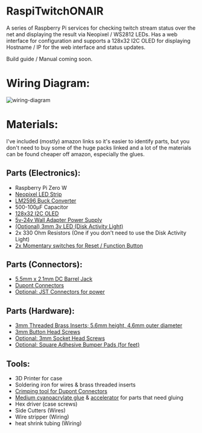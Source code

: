 # RaspiTwitchONAIR
A series of Raspberry Pi services for checking twitch stream status over the net and displaying the result via Neopixel / WS2812 LEDs. Has a web interface for configuration and supports a 128x32 I2C OLED for displaying Hostname / IP for the web interface and status updates.

Build guide / Manual coming soon.

# Wiring Diagram:
![wiring-diagram](https://user-images.githubusercontent.com/92567050/147868495-59f29a5d-bafe-4772-beba-49da43820614.png)

# Materials:
I've included (mostly) amazon links so it's easier to identify parts, but you don't need to buy some of the huge packs linked and a lot of the materials can be found cheaper off amazon, especially the glues.

## Parts (Electronics):
- Raspberry Pi Zero W
- [Neopixel LED Strip](https://www.adafruit.com/product/1138?length=1)
- [LM2596 Buck Converter](https://www.amazon.ca/Yizhet-LM2596-Converter-Adjustable-Supply/dp/B08Q2YKJ6Q/ref=sr_1_6?crid=1C14WU76FDVU&keywords=lm2596&qid=1640811759&sprefix=lm259%2Caps%2C203&sr=8-6)
- 500-100µF Capacitor
- [128x32 I2C OLED](https://www.amazon.ca/gp/product/B07D9H83R4/ref=ppx_yo_dt_b_asin_title_o07_s00?ie=UTF8&psc=1)
- [5v-24v Wall Adapter Power Supply](https://www.amazon.ca/gp/product/B086JRWFD9/ref=ppx_yo_dt_b_asin_title_o00_s00?ie=UTF8&psc=1)
- [(Optional) 3mm 3v LED (Disk Activity Light)](https://www.amazon.ca/gp/product/B09JMZD19D/ref=ppx_yo_dt_b_asin_title_o00_s00?ie=UTF8&psc=1)
- 2x 330 Ohm Resistors (One if you don't need to use the Disk Activity Light)
- [2x Momentary switches for Reset / Function Button](https://www.amazon.ca/Twidec-Normal-Momentary-Pre-soldered-PBS-110-XR/dp/B07RV1D98T/ref=sr_1_6?crid=1UFS8E0OWLAL2&keywords=momentary+switch&qid=1640813085&sprefix=momentary+switch%2Caps%2C123&sr=8-6)

## Parts (Connectors):
- [5.5mm x 2.1mm DC Barrel Jack](https://www.amazon.ca/gp/product/B092Z6ZG3V/ref=ppx_yo_dt_b_asin_title_o00_s01?ie=UTF8&psc=1)
- [Dupont Connectors](https://www.amazon.ca/gp/product/B07DF9BJKH/ref=ppx_yo_dt_b_asin_title_o02_s01?ie=UTF8&psc=1)
- [Optional: JST Connectors for power](https://www.amazon.ca/gp/product/B013WTV270/ref=ppx_yo_dt_b_asin_title_o00_s01?ie=UTF8&psc=1)

## Parts (Hardware):
- [3mm Threaded Brass Inserts; 5.6mm height, 4.6mm outer diameter](https://www.amazon.ca/gp/product/B087N4LVD1/ref=ppx_yo_dt_b_asin_title_o00_s01?ie=UTF8&psc=1)
- [3mm Button Head Screws](https://www.amazon.ca/gp/product/B073VKDZJ2/ref=ppx_yo_dt_b_asin_title_o04_s00?ie=UTF8&psc=1)
- [Optional: 3mm Socket Head Screws](https://www.amazon.ca/gp/product/B073VKGW3K/ref=ppx_yo_dt_b_asin_title_o06_s00?ie=UTF8&psc=1)
- [Optional: Square Adhesive Bumper Pads (for feet)](https://www.amazon.ca/gp/product/B07PDSXKD9/ref=ppx_yo_dt_b_asin_title_o00_s02?ie=UTF8&psc=1)

## Tools:
- 3D Printer for case
- Soldering iron for wires & brass threaded inserts
- [Crimping tool for Dupont Connectors](https://www.amazon.ca/gp/product/B078WPT5M1/ref=ppx_yo_dt_b_asin_title_o09_s00?ie=UTF8&psc=1)
- [Medium cyanoacrylate glue](https://www.amazon.ca/Starbond-EM-150-Medium-Premium-Cyanoacrylate/dp/B00C32MHJU/ref=sr_1_6?crid=FS0JS0DZP54T&keywords=medium%2BCA%2Bglue&qid=1640812658&sprefix=medium%2Bca%2Bglue%2Caps%2C132&sr=8-6&th=1) & [accelerator](https://www.amazon.ca/Install-Bay-Accelerator-2-Ounce-INSTAC/dp/B001JT00MY/ref=pd_sbs_4/141-1155150-9580568?pd_rd_w=dWrha&pf_rd_p=01fdeee8-dd76-431b-910b-f00bfed49bd2&pf_rd_r=N14MB2S4SRG8HPN669ZP&pd_rd_r=77d850a2-56d8-4b2f-b0b5-c73f9fdc9796&pd_rd_wg=HjkWo&pd_rd_i=B001JT00MY&th=1) for parts that need gluing
- Hex driver (case screws)
- Side Cutters (Wires)
- Wire stripper (Wiring)
- heat shrink tubing (Wiring)

